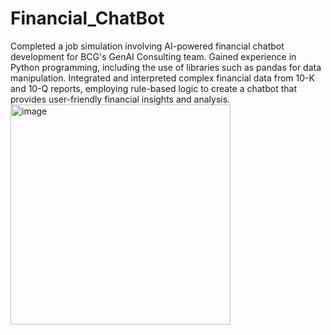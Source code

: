 # Financial_ChatBot
Completed a job simulation involving AI-powered financial chatbot development for BCG's GenAI Consulting team.
Gained experience in Python programming, including the use of libraries such as pandas for data manipulation.
Integrated and interpreted complex financial data from 10-K and 10-Q reports, employing rule-based logic to create a chatbot that provides user-friendly financial insights and analysis.
<img width="352" alt="image" src="https://github.com/user-attachments/assets/cf83275b-c7e2-44e6-89be-daf33e5f4167" />
